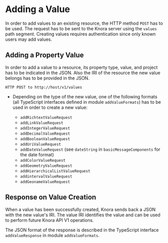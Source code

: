 <!---
Copyright © 2015-2019 the contributors (see Contributors.md).

This file is part of Knora.

Knora is free software: you can redistribute it and/or modify
it under the terms of the GNU Affero General Public License as published
by the Free Software Foundation, either version 3 of the License, or
(at your option) any later version.

Knora is distributed in the hope that it will be useful,
but WITHOUT ANY WARRANTY; without even the implied warranty of
MERCHANTABILITY or FITNESS FOR A PARTICULAR PURPOSE.  See the
GNU Affero General Public License for more details.

You should have received a copy of the GNU Affero General Public
License along with Knora.  If not, see <http://www.gnu.org/licenses/>.
-->

# Adding a Value

In order to add values to an existing resource, the HTTP method `POST`
has to be used. The request has to be sent to the Knora server using the
`values` path segment. Creating values requires authentication since
only known users may add values.

## Adding a Property Value

In order to add a value to a resource, its property type, value, and
project has to be indicated in the JSON. Also the IRI of the resource
the new value belongs has to be provided in the JSON.

```
HTTP POST to http://host/v1/values
```

  - Depending on the type of the new value, one of the following formats
    (all TypeScript interfaces defined in module `addValueFormats`) has
    to be used in order to create a new value:
    
      - `addRichtextValueRequest`
      - `addLinkValueRequest`
      - `addIntegerValueRequest`
      - `addDecimalValueRequest`
      - `addBooleanValueRequest`
      - `addUriValueRequest`
      - `addDateValueRequest` (see `dateString` in
        `basicMessageComponents` for the date format)
      - `addColorValueRequest`
      - `addGeometryValueRequest`
      - `addHierarchicalListValueRequest`
      - `addintervalValueRequest`
      - `addGeonameValueRequest`

## Response on Value Creation

When a value has been successfully created, Knora sends back a JSON with
the new value's IRI. The value IRI identifies the value and can be used
to perform future Knora API V1 operations.

The JSON format of the response is described in the TypeScript interface
`addValueResponse` in module `addValueFormats`.
